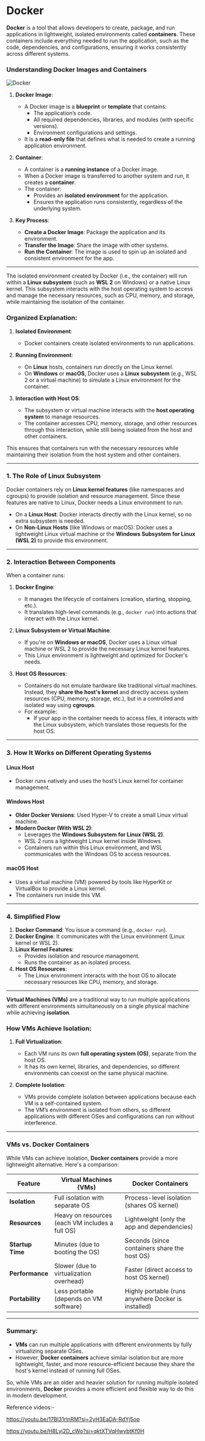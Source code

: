 # Docker

**Docker** is a tool that allows developers to create, package, and run applications in lightweight, isolated environments called **containers**. These containers include everything needed to run the application, such as the code, dependencies, and configurations, ensuring it works consistently across different systems.

### **Understanding Docker Images and Containers**

![Docker](https://i.imgur.com/N5cOuPS.png)

1. **Docker Image**:
   - A Docker image is a **blueprint** or **template** that contains:
     - The application’s code.
     - All required dependencies, libraries, and modules (with specific versions).
     - Environment configurations and settings.
   - It is a **read-only file** that defines what is needed to create a running application environment.

2. **Container**:
   - A container is a **running instance** of a Docker image.
   - When a Docker image is transferred to another system and run, it creates a **container**.
   - The container:
     - Provides an **isolated environment** for the application.
     - Ensures the application runs consistently, regardless of the underlying system.

3. **Key Process**:
   - **Create a Docker Image**: Package the application and its environment.
   - **Transfer the Image**: Share the image with other systems.
   - **Run the Container**: The image is used to spin up an isolated and consistent environment for the app.

---

The isolated environment created by Docker (i.e., the container) will run within a **Linux subsystem** (such as **WSL 2** on Windows) or a native Linux kernel. This subsystem interacts with the host operating system to access and manage the necessary resources, such as CPU, memory, and storage, while maintaining the isolation of the container. 

### Organized Explanation:
1. **Isolated Environment**: 
   - Docker containers create isolated environments to run applications.
  
2. **Running Environment**: 
   - On **Linux** hosts, containers run directly on the Linux kernel.
   - On **Windows** or **macOS**, Docker uses a **Linux subsystem** (e.g., WSL 2 or a virtual machine) to simulate a Linux environment for the container.

3. **Interaction with Host OS**: 
   - The subsystem or virtual machine interacts with the **host operating system** to manage resources.
   - The container accesses CPU, memory, storage, and other resources through this interaction, while still being isolated from the host and other containers.

This ensures that containers run with the necessary resources while maintaining their isolation from the host system and other containers.

---

### **1. The Role of Linux Subsystem**
Docker containers rely on **Linux kernel features** (like namespaces and cgroups) to provide isolation and resource management. Since these features are native to Linux, Docker needs a Linux environment to run.

- On a **Linux Host**: Docker interacts directly with the Linux kernel, so no extra subsystem is needed.
- On **Non-Linux Hosts** (like Windows or macOS): Docker uses a lightweight Linux virtual machine or the **Windows Subsystem for Linux (WSL 2)** to provide this environment.

---

### **2. Interaction Between Components**
When a container runs:
1. **Docker Engine**:
   - It manages the lifecycle of containers (creation, starting, stopping, etc.).
   - It translates high-level commands (e.g., `docker run`) into actions that interact with the Linux kernel.

2. **Linux Subsystem or Virtual Machine**:
   - If you're on **Windows or macOS**, Docker uses a Linux virtual machine or WSL 2 to provide the necessary Linux kernel features.
   - This Linux environment is lightweight and optimized for Docker's needs.

3. **Host OS Resources**:
   - Containers do not emulate hardware like traditional virtual machines. Instead, they **share the host's kernel** and directly access system resources (CPU, memory, storage, etc.), but in a controlled and isolated way using **cgroups**.
   - For example:
     - If your app in the container needs to access files, it interacts with the Linux subsystem, which translates those requests for the host OS.

---

### **3. How It Works on Different Operating Systems**
#### **Linux Host**
- Docker runs natively and uses the host’s Linux kernel for container management.
  
#### **Windows Host**
- **Older Docker Versions**: Used Hyper-V to create a small Linux virtual machine.
- **Modern Docker (With WSL 2)**:
  - Leverages the **Windows Subsystem for Linux (WSL 2)**.
  - WSL 2 runs a lightweight Linux kernel inside Windows.
  - Containers run within this Linux environment, and WSL communicates with the Windows OS to access resources.

#### **macOS Host**
- Uses a virtual machine (VM) powered by tools like HyperKit or VirtualBox to provide a Linux kernel.
- The containers run inside this VM.

---

### **4. Simplified Flow**
1. **Docker Command**: You issue a command (e.g., `docker run`).
2. **Docker Engine**: It communicates with the Linux environment (Linux kernel or WSL 2).
3. **Linux Kernel Features**:
   - Provides isolation and resource management.
   - Runs the container as an isolated process.
4. **Host OS Resources**:
   - The Linux environment interacts with the host OS to allocate necessary resources like CPU, memory, and storage.

---

**Virtual Machines (VMs)** are a traditional way to run multiple applications with different environments simultaneously on a single physical machine while achieving **isolation**.

### **How VMs Achieve Isolation:**

1. **Full Virtualization**:
   - Each VM runs its own **full operating system (OS)**, separate from the host OS. 
   - It has its own kernel, libraries, and dependencies, so different environments can coexist on the same physical machine.

2. **Complete Isolation**:
   - VMs provide complete isolation between applications because each VM is a self-contained system.
   - The VM’s environment is isolated from others, so different applications with different OSes and configurations can run without interference.

---

### **VMs vs. Docker Containers**

While VMs can achieve isolation, **Docker containers** provide a more lightweight alternative. Here's a comparison:

| Feature              | Virtual Machines (VMs)             | Docker Containers               |
|----------------------|------------------------------------|----------------------------------|
| **Isolation**        | Full isolation with separate OS    | Process-level isolation (shares OS kernel) |
| **Resources**         | Heavy on resources (each VM includes a full OS) | Lightweight (only the app and dependencies) |
| **Startup Time**      | Minutes (due to booting the OS)    | Seconds (since containers share the host OS) |
| **Performance**       | Slower (due to virtualization overhead) | Faster (direct access to host OS kernel) |
| **Portability**       | Less portable (depends on VM software) | Highly portable (runs anywhere Docker is installed) |

---

### **Summary**:
- **VMs** can run multiple applications with different environments by fully virtualizing separate OSes.
- However, **Docker containers** achieve similar isolation but are more lightweight, faster, and more resource-efficient because they share the host's kernel instead of running full OSes.

So, while VMs are an older and heavier solution for running multiple isolated environments, **Docker** provides a more efficient and flexible way to do this in modern development.


Reference videos:- 

https://youtu.be/17Bl31rlnRM?si=2yH3EaDA-RdYj5op

https://youtu.be/H8Lyj2D_cWo?si=qktXTVqHwybtKf0H
